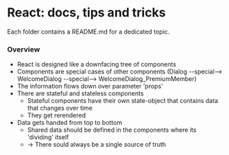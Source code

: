 # React: docs, tips and tricks
Each folder contains a README.md for a dedicated topic.

### Overview

- React is designed like a downfacing tree of components
- Components are special cases of other components (Dialog --special--> WelcomeDialog --special--> WelcomeDialog_PremiumMember)
- The information flows down over parameter 'props'
- There are stateful and stateless components
    - Stateful components have their own state-object that contains data that changes over time
    - They get rerendered
- Data gets handed from top to bottom
    - Shared data should be defined in the components where its 'dividing' itself
    - -> There sould always be a single source of truth
